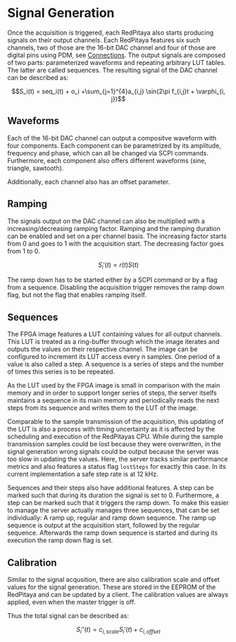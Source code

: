 # Signal Generation
Once the acquisition is triggered, each RedPitaya also starts producing signals on their output channels. Each RedPitaya features six such channels, two of those are the 16-bit DAC channel and four of those are digital pins using PDM, see [Connections](connections.md). The output signals are composed of two parts: parameterized waveforms and repeating arbitrary LUT tables. The latter are called sequences. The resulting signal of the DAC channel can be described as: 

```math
S_i(t) = seq_i(t) + o_i +\sum_{j=1}^{4}a_{i,j} \sin(2\pi f_{i,j}t + \varphi_{i, j})
```
## Waveforms
Each of the 16-bit DAC channel can output a compositve waveform with four components. Each component can be parametrized by its amplitude, frequency and phase, which can all be changed via SCPI commands. Furthermore, each component also offers different waveforms (sine, triangle, sawtooth).

Additionally, each channel also has an offset parameter.
## Ramping
The signals output on the DAC channel can also be multiplied with a increasing/decreasing ramping factor. Ramping and the ramping duration can be enabled and set on a per channel basis. The increasing factor starts from 0 and goes to 1 with the acquisition start. The decreasing factor goes from 1 to 0.

```math
S_i'(t) = r(t)S(t)
```

The ramp down has to be started either by a SCPI command or by a flag from a sequence. Disabling the acquisition trigger removes the ramp down flag, but not the flag that enables ramping itself.

## Sequences
The FPGA image features a LUT containing values for all output channels. This LUT is treated as a ring-buffer through which the image iterates and outputs the values on their respective channel. The image can be configured to increment its LUT access every n samples. One period of a value is also called a step. A sequence is a series of steps and the number of times this series is to be repeated.

As the LUT used by the FPGA image is small in comparison with the main memory and in order to support longer series of steps, the server itselfs maintains a sequence in its main memory and periodically reads the next steps from its sequence and writes them to the LUT of the image.

Comparable to the sample transmission of the acquisition, this updating of the LUT is also a process with timing uncertainty as it is affected by the scheduling and execution of the RedPitayas CPU. While during the sample transmission samples could be lost because they were overwritten, in the signal generation wrong signals could be output because the server was too slow in updating the values. Here, the server tracks similar performance metrics and also features a status flag `lostSteps` for exactly this case. In its current implementation a safe step rate is at 12 kHz.

Sequences and their steps also have additional features. A step can be marked such that during its duration the signal is set to 0. Furthermore, a step can be marked such that it triggers the ramp down. To make this easier to manage the server actually manages three sequences, that can be set individually: A ramp up, regular and ramp down sequence. The ramp up sequence is output at the acquisition start, followed by the regular sequence. Afterwards the ramp down sequence is started and during its execution the ramp down flag is set.

## Calibration
Similar to the signal acqusition, there are also calibration scale and offset values for the signal generation. These are stored in the EEPROM of the RedPitaya and can be updated by a client. The calibration values are always applied, even when the master trigger is off.

Thus the total signal can be described as:
```math
S_i''(t) = c_{i, scale} S_i'(t) + c_{i, offset}
```